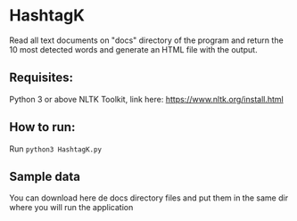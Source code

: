 # HashtagK

Read all text documents on "docs" directory of the program and return the 10 most detected words and generate an HTML file with the output.

## Requisites:

Python 3 or above
NLTK Toolkit, link here: https://www.nltk.org/install.html
 

## How to run:

Run `python3 HashtagK.py`

## Sample data

You can download here de docs directory files and put them in the same dir where you will run the application